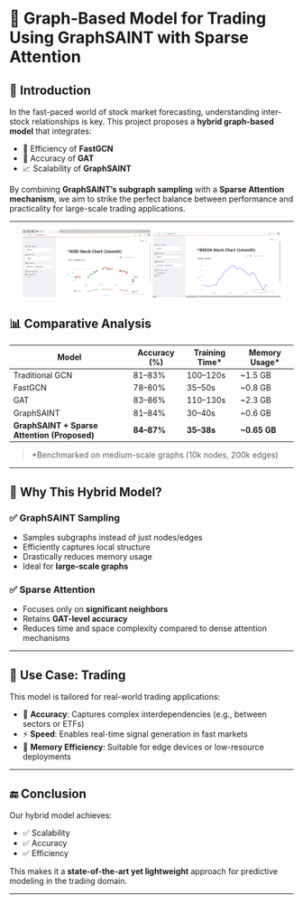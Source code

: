 # 📘 Graph-Based Model for Trading Using GraphSAINT with Sparse Attention


## 🧩 Introduction

In the fast-paced world of stock market forecasting, understanding inter-stock relationships is key. This project proposes a **hybrid graph-based model** that integrates:

- 🚀 Efficiency of **FastGCN**
- 🎯 Accuracy of **GAT**
- 📈 Scalability of **GraphSAINT**

By combining **GraphSAINT’s subgraph sampling** with a **Sparse Attention mechanism**, we aim to strike the perfect balance between performance and practicality for large-scale trading applications.

---

<p align="center">
  <img src="https://github.com/chinmay-334/trading/blob/main/CandleStick%20Plot.png" alt="Image 1" width="45%">
  <img src="https://github.com/chinmay-334/trading/blob/main/line%20plot.png" alt="Image 2" width="45%">
</p>


## 📊 Comparative Analysis

| Model                         | Accuracy (%) | Training Time* | Memory Usage* |
|------------------------------|--------------|----------------|----------------|
| Traditional GCN              | 81–83%       | 100–120s       | ~1.5 GB         |
| FastGCN                      | 78–80%       | 35–50s         | ~0.8 GB         |
| GAT                          | 83–86%       | 110–130s       | ~2.3 GB         |
| GraphSAINT                   | 81–84%       | 30–40s         | ~0.6 GB         |
| **GraphSAINT + Sparse Attention (Proposed)** | **84–87%** | **35–38s** | **~0.65 GB**   |

> *Benchmarked on medium-scale graphs (10k nodes, 200k edges)

---

## 🧠 Why This Hybrid Model?

### ✅ GraphSAINT Sampling

- Samples subgraphs instead of just nodes/edges
- Efficiently captures local structure
- Drastically reduces memory usage
- Ideal for **large-scale graphs**

### ✅ Sparse Attention

- Focuses only on **significant neighbors**
- Retains **GAT-level accuracy**
- Reduces time and space complexity compared to dense attention mechanisms

---

## 🔧 Use Case: Trading

This model is tailored for real-world trading applications:

- 🎯 **Accuracy**: Captures complex interdependencies (e.g., between sectors or ETFs)
- ⚡ **Speed**: Enables real-time signal generation in fast markets
- 💾 **Memory Efficiency**: Suitable for edge devices or low-resource deployments

---

## 🔚 Conclusion

Our hybrid model achieves:

- ✅ Scalability
- ✅ Accuracy
- ✅ Efficiency

This makes it a **state-of-the-art yet lightweight** approach for predictive modeling in the trading domain.

---


